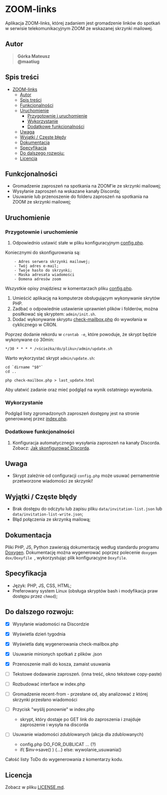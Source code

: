 # ZOOM-links

Aplikacja ZOOM-links, której zadaniem jest gromadzenie linków do spotkań w serwisie telekomunikacyjnym ZOOM ze wskazanej skrzynki mailowej.

## Autor
>   **Górka Mateusz**\
>   **@maatiug**

## Spis treści
- [ZOOM-links](#zoom-links)
	- [Autor](#autor)
	- [Spis treści](#spis-treści)
	- [Funkcjonalności](#funkcjonalności)
	- [Uruchomienie](#uruchomienie)
		- [Przygotownie i uruchomienie](#przygotownie-i-uruchomienie)
		- [Wykorzystanie](#wykorzystanie)
		- [Dodatkowe funkcjonalności](#dodatkowe-funkcjonalności)
	- [Uwaga](#uwaga)
	- [Wyjątki / Częste błędy](#wyjątki--częste-błędy)
	- [Dokumentacja](#dokumentacja)
	- [Specyfikacja](#specyfikacja)
	- [Do dalszego rozwoju:](#do-dalszego-rozwoju)
	- [Licencja](#licencja)


## Funkcjonalności
- Gromadzenie zaproszeń na spotkania na ZOOM'ie ze skrzynki mailowej;
- Wysyłanie zaproszeń na wskazane kanały Discorda;
- Usuwanie lub przenoszenie do folderu zaproszeń na spotkania na ZOOM ze skrzynki mailowej;


## Uruchomienie
### Przygotownie i uruchomienie
1. Odpowiednio ustawić stałe w pliku konfiguracyjnym [config.php](config.php).

Koniecznymi do skonfigurowania są:
```
	- Adres serwera skrzynki mailowej;
	- Twój adres e-mail;
	- Twoje hasło do skrzynki;
	- Maska adresata wiadomości
	- Domena adresów zoom
```
Wszystkie opisy znajdziesz w komentarzach pliku [config.php](config.php).

1. Umieścić aplikację na komputerze obsługującym wykonywanie skrytów PHP.
2. Zadbać o odpowiednie ustawienie uprawnień plików i folderów, można posiłkować się skryptem: `admin/init.sh`.
3. Dodać wykonywanie skryptu [check-mailbox.php](check-mailbox.php) do wywołania w cyklicznego w CRON.

Poprzez dodanie rekordu w `crontab -e`, które powoduje, że skrypt będzie wykonywane co 30min:
```
*/30 * * * * /<ścieżka/do/pliku>/admin/update.sh
```

Warto wykorzystać skrypt `admin/update.sh`:
```
cd `dirname "$0"`
cd ..

php check-mailbox.php > last_update.html
```
Aby ułatwić zadanie oraz mieć podgląd na wynik ostatniego wywołania.


### Wykorzystanie
Podgląd listy zgromadzonych zaproszeń dostępny jest na stronie generowanej przez [index.php](index.php).


### Dodatkowe funkcjonalności
1. Konfiguracja automatycznego wysyłania zaproszeń na kanały Discorda. Zobacz: [Jak skonfigurować Discorda](doc/HOWTO_Discord_Config.md).


## Uwaga
- Skrypt zależnie od configuracji `config.php` może usuwać pernamentnie przetworzone wiadomości ze skrzynki!


## Wyjątki / Częste błędy
- Brak dostępu do odczytu lub zapisu pliku `data/invitation-list.json` lub `data/invitation-list-write.json`;
- Błąd połączenia ze skrzynką mailową;


## Dokumentacja
Pliki PHP, JS, Python zawierają dokumentację według standardu programu [Doxygen](http://doxygen.nl/).
Dokumentację można wygenerować poprzez polecenie `doxygen dox/Doxyfile `, wykorzystując plik konfiguracyjne `Doxyfile`.


## Specyfikacja
- Język: PHP, JS, CSS, HTML;
- Preferowany system Linux (obsługa skryptów bash i modyfikacja praw dostępu przez `chmod`);


## Do dalszego rozwoju:
- [x] Wysyłanie wiadomości na Discordzie
- [x] Wyświetla dzień tygodnia
- [x] Wyświetla datę wygenerowania check-mailbox.php
- [x] Usuwanie minionych spotkań z plików .json
- [x] Przenoszenie maili do kosza, zamaist usuwania
- [ ] Tekstowe dodawanie zaproszeń. (inna treść, okno tekstowe copy-paste)
- [ ] Rozbudować interface w index.php
- [ ] Gromadzenie recent-from - przesłane od, aby analizować z której skrzynki przesłano wiadomości

- [ ] Przycisk "wyślij ponownie" w index.php
  - skrypt, który dostaje po GET link do zaproszenia i znajduje zaproszenie i wysyła na discorda

- [ ] Usuwanie wiadomości zdublowanych (akcja dla zdublowanych)
  - config.php DO_FOR_DUBLICAT ...  (?)
  - if( $inv->save() ) {...} else: wywolanie_usuwania()

Całość listy ToDo do wygenerowania z komentarzy kodu.


## Licencja
Zobacz w pliku [LICENSE.md](LICENSE.md).
